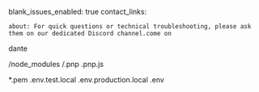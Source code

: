 blank_issues_enabled: true
contact_links:

    about: For quick questions or technical troubleshooting, please ask them on our dedicated Discord channel.come on
dante 

/node_modules
/.pnp
.pnp.js

*.pem
.env.test.local
.env.production.local
.env
